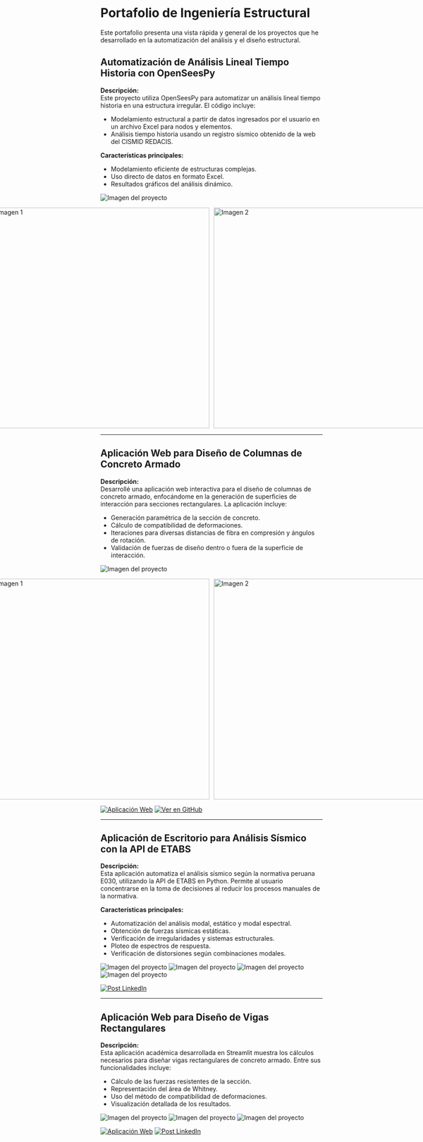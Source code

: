 # Portafolio de Ingeniería Estructural
Este portafolio presenta una vista rápida y general de los proyectos que he desarrollado en la automatización del análisis y el diseño estructural.

## Automatización de Análisis Lineal Tiempo Historia con OpenSeesPy

**Descripción:**  
Este proyecto utiliza OpenSeesPy para automatizar un análisis lineal tiempo historia en una estructura irregular. El código incluye:  
- Modelamiento estructural a partir de datos ingresados por el usuario en un archivo Excel para nodos y elementos.  
- Análisis tiempo historia usando un registro sísmico obtenido de la web del CISMID REDACIS.  

**Características principales:**  
- Modelamiento eficiente de estructuras complejas.  
- Uso directo de datos en formato Excel.  
- Resultados gráficos del análisis dinámico.  

![Imagen del proyecto](assets/img/opensees.gif)
<div style="display: flex; justify-content: center; gap: 10px;">
  <img src="assets/img/opensees_1.png" alt="Imagen 1" width="500">
  <img src="assets/img/opensees_2.png" alt="Imagen 2" width="500">
</div>

---

## Aplicación Web para Diseño de Columnas de Concreto Armado

**Descripción:**  
Desarrollé una aplicación web interactiva para el diseño de columnas de concreto armado, enfocándome en la generación de superficies de interacción para secciones rectangulares. La aplicación incluye:  
- Generación paramétrica de la sección de concreto.  
- Cálculo de compatibilidad de deformaciones.  
- Iteraciones para diversas distancias de fibra en compresión y ángulos de rotación.  
- Validación de fuerzas de diseño dentro o fuera de la superficie de interacción.  

![Imagen del proyecto](assets/img/VIKTOR.gif)
<div style="display: flex; justify-content: center; gap: 10px;">
  <img src="assets/img/VIKTOR_2.png" alt="Imagen 1" width="500">
  <img src="assets/img/VIKTOR_3.png" alt="Imagen 2" width="500">
</div>

[![Aplicación Web](https://img.shields.io/badge/Web-App-blue?logo=Google-Chrome&logoColor=white)](https://cloud.viktor.ai/public/column-interaction-surface)
[![Ver en GitHub](https://img.shields.io/badge/GitHub-Repo-black?logo=GitHub&logoColor=white)](https://github.com/KaizzerZz/Interaction_diag_col)

---

## Aplicación de Escritorio para Análisis Sísmico con la API de ETABS

**Descripción:**  
Esta aplicación automatiza el análisis sísmico según la normativa peruana E030, utilizando la API de ETABS en Python. Permite al usuario concentrarse en la toma de decisiones al reducir los procesos manuales de la normativa.  

**Características principales:**  
- Automatización del análisis modal, estático y modal espectral.  
- Obtención de fuerzas sísmicas estáticas.  
- Verificación de irregularidades y sistemas estructurales.  
- Ploteo de espectros de respuesta.  
- Verificación de distorsiones según combinaciones modales.  

![Imagen del proyecto](assets/img/Ana_sis.gif)
![Imagen del proyecto](assets/img/RAPSAN_2.png)
![Imagen del proyecto](assets/img/RAPSAN_3.png)
![Imagen del proyecto](assets/img/RAPSAN_4.png)



[![Post LinkedIn](https://img.shields.io/badge/LinkedIn-Post_LinkedIn-blue?logo=LinkedIn&logoColor=%230A66C2)](https://www.linkedin.com/posts/edsonfabcs_anaerlisissaedsmico-automatizaciaejn-estructural-activity-7275571238389878784-sR5u?utm_source=share&utm_medium=member_desktop)

---

## Aplicación Web para Diseño de Vigas Rectangulares

**Descripción:**  
Esta aplicación académica desarrollada en Streamlit muestra los cálculos necesarios para diseñar vigas rectangulares de concreto armado. Entre sus funcionalidades incluye:  
- Cálculo de las fuerzas resistentes de la sección.  
- Representación del área de Whitney.  
- Uso del método de compatibilidad de deformaciones.  
- Visualización detallada de los resultados.  

![Imagen del proyecto](assets/img/beam_1.png)
![Imagen del proyecto](assets/img/beam_2.png)
![Imagen del proyecto](assets/img/beam_3.png)

[![Aplicación Web](https://img.shields.io/badge/Web-App-blue?logo=Google-Chrome&logoColor=white)](https://flexure-beam-design.streamlit.app/)
[![Post LinkedIn](https://img.shields.io/badge/LinkedIn-Post_LinkedIn-blue?logo=LinkedIn&logoColor=%230A66C2)](https://www.linkedin.com/posts/edsonfabcs_python-streamlit-programaciaejn-activity-7204163730484379648-pWkH?utm_source=share&utm_medium=member_desktop)

